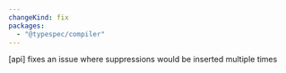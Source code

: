 ```yaml
---
changeKind: fix
packages:
  - "@typespec/compiler"
---
```


[api] fixes an issue where suppressions would be inserted multiple times